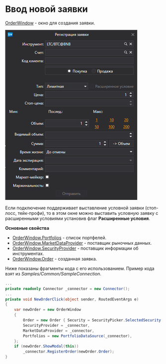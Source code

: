# Ввод новой заявки

[OrderWindow](xref:StockSharp.Xaml.OrderWindow) \- окно для создания заявки. 

![GUI OrderWindow](../../../../images/gui_orderwindow.png)

Если подключение поддерживает выставление условной заявки (стоп\-лосс, тейк\-профи), то в этом окне можно выставить условную заявку с расширенными условиями установив флаг **Расширенные условия**.

**Основные свойства**

- [OrderWindow.Portfolios](xref:StockSharp.Xaml.OrderWindow.Portfolios) \- список портфелей.
- [OrderWindow.MarketDataProvider](xref:StockSharp.Xaml.OrderWindow.MarketDataProvider) \- поставщик рыночных данных.
- [OrderWindow.SecurityProvider](xref:StockSharp.Xaml.OrderWindow.SecurityProvider) \- поставщик информации об инструментах.
- [OrderWindow.Order](xref:StockSharp.Xaml.OrderWindow.Order) \- созданная заявка.

Ниже показаны фрагменты кода с его использованием. Пример кода взят из *Samples\/Common\/SampleConnection*. 

```cs
...
private readonly Connector _connector = new Connector();
...
private void NewOrderClick(object sender, RoutedEventArgs e)
{
	var newOrder = new OrderWindow
	{
		Order = new Order { Security = SecurityPicker.SelectedSecurity },
		SecurityProvider = _connector,
		MarketDataProvider = _connector,
		Portfolios = new PortfolioDataSource(_connector),
	};
	if (newOrder.ShowModal(this))
		_connector.RegisterOrder(newOrder.Order);
}
              		
	  				
```
